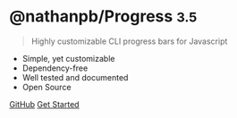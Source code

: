 # @nathanpb/Progress <small>3.5</small>

> Highly customizable CLI progress bars for Javascript

- Simple, yet customizable
- Dependency-free
- Well tested and documented
- Open Source

[GitHub](https://github.com/NathanPB/progress.js/)
[Get Started](#main)
